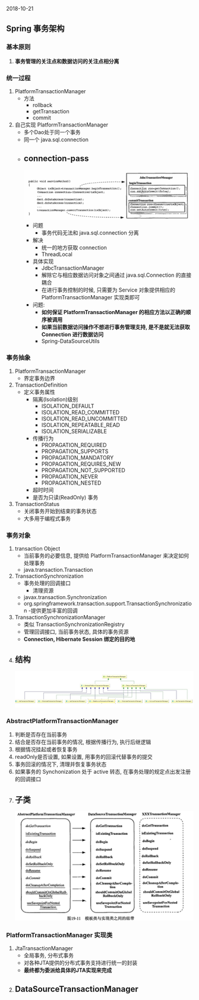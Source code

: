 2018-10-21

## Spring 事务架构

### 基本原则
1. **事务管理的关注点和数据访问的关注点相分离**

### 统一过程
1. PlatformTransactionManager
    - 方法
        - rollback
        - getTransaction
        - commit
2. 自己实现 PlatformTransactionManager
    - 多个Dao处于同一个事务
    - 同一个 java.sql.connection
    - connection-pass
        - 
        ![](1.jpg)
        - 问题
            - 事务代码无法和 java.sql.connection 分离
        - 解决
            - 统一的地方获取 connection
            - ThreadLocal
        - 具体实现
            - JdbcTransactionManager
            - 解除它与相应数据访问对象之间通过 java.sql.Connection 的直接耦合
            - 在进行事务控制的时候, 只需要为 Service 对象提供相应的 PlatformTransactionManager 实现类即可
         - 问题:
            - **如何保证 PlatformTransactionManager 的相应方法以正确的顺序被调用**
            - **如果当前数据访问操作不想进行事务管理支持, 是不是就无法获取 Connection 进行数据访问**   
            - Spring-DataSourceUtils

### 事务抽象
1. PlatformTransactionManager
    - 界定事务边界
2. TransactionDefinition
    - 定义事务属性
        - 隔离(Isolation)级别
            - ISOLATION_DEFAULT
            - ISOLATION_READ_COMMITTED
            - ISOLATION_READ_UNCOMMITTED
            - ISOLATION_REPEATABLE_READ
            - ISOLATION_SERIALIZABLE
        - 传播行为
            - PROPAGATION_REQUIRED
            - PROPAGATION_SUPPORTS
            - PROPAGATION_MANDATORY
            - PROPAGATION_REQUIRES_NEW
            - PROPAGATION_NOT_SUPPORTED
            - PROPAGATION_NEVER
            - PROPAGATION_NESTED
        - 超时时间
        - 是否为只读(ReadOnly) 事务
3. TransactionStatus
    - 关闭事务开始到结束的事务状态
    - 大多用于编程式事务
    
### 事务对象
1. transaction Object
    - 当前事务的必要信息, 提供给 PlatformTransactionManager 来决定如何处理事务
    - java.transaction.Transaction
2. TransactionSynchronization
    - 事务处理的回调接口
        - 清理资源
    - javax.transaction.Synchronization
    - org.springframework.transaction.support.TransactionSynchronization
        -提供更加丰富的回调
3. TransactionSynchronizationManager
    - 类似 TransactionSynchronizationRegistry
    - 管理回调接口, 当前事务状态, 具体的事务资源
    - **Connection, Hibernate Session 绑定的目的地**
4. 结构
    -
    ![](5.jpg)
    
### AbstractPlatformTransactionManager
1. 判断是否存在当前事务
2. 结合是否存在当前事务的情况, 根据传播行为, 执行后继逻辑
2. 根据情况挂起或者恢复事务
3. readOnly是否设置, 如果设置, 用事务的回滚代替事务的提交
4. 事务回滚的情况下, 清理并恢复事务状态
5. 如果事务的 Synchonization 处于 active 转态, 在事务处理的规定点出发注册的回调接口 
7. 子类
    -
    ![](6.jpg)


### PlatformTransactionManager 实现类
1. JtaTransactionManager
    - 全局事务, 分布式事务
    - 对各种JTA提供的分布式事务支持进行统一的封装
    - **最终都为委派给具体的JTA实现来完成**
2. DataSourceTransactionManager
    - 
    

